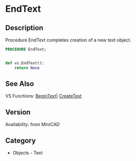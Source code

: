 # EndText

## Description
Procedure EndText completes creation of a new text object.

```pascal
PROCEDURE EndText;
```

```python

def vs.EndText():
    return None
```

## See Also
VS Functions:
[BeginText](BeginText.md)| [CreateText](CreateText.md)

## Version
Availability: from MiniCAD
## Category
* Objects - Text

